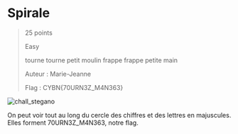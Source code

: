 # Spirale

> 25 points
>
> Easy
> 
> tourne tourne petit moulin frappe frappe petite main
>
> Auteur : Marie-Jeanne
>
> Flag : CYBN{70URN3Z_M4N363}

![chall_stegano](chall_stegano.png)

On peut voir tout au long du cercle des chiffres et des lettres en majuscules. Elles forment 70URN3Z_M4N363, notre flag. 
